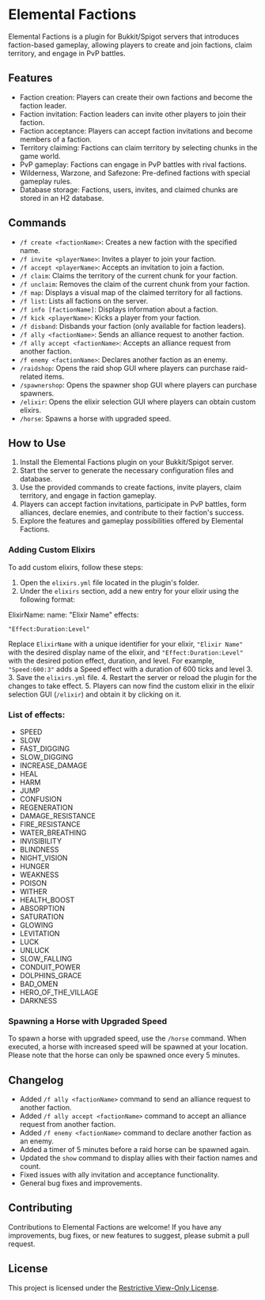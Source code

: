 # Elemental Factions

Elemental Factions is a plugin for Bukkit/Spigot servers that introduces faction-based gameplay, allowing players to create and join factions, claim territory, and engage in PvP battles.

## Features

- Faction creation: Players can create their own factions and become the faction leader.
- Faction invitation: Faction leaders can invite other players to join their faction.
- Faction acceptance: Players can accept faction invitations and become members of a faction.
- Territory claiming: Factions can claim territory by selecting chunks in the game world.
- PvP gameplay: Factions can engage in PvP battles with rival factions.
- Wilderness, Warzone, and Safezone: Pre-defined factions with special gameplay rules.
- Database storage: Factions, users, invites, and claimed chunks are stored in an H2 database.

## Commands

- `/f create <factionName>`: Creates a new faction with the specified name.
- `/f invite <playerName>`: Invites a player to join your faction.
- `/f accept <playerName>`: Accepts an invitation to join a faction.
- `/f claim`: Claims the territory of the current chunk for your faction.
- `/f unclaim`: Removes the claim of the current chunk from your faction.
- `/f map`: Displays a visual map of the claimed territory for all factions.
- `/f list`: Lists all factions on the server.
- `/f info [factionName]`: Displays information about a faction.
- `/f kick <playerName>`: Kicks a player from your faction.
- `/f disband`: Disbands your faction (only available for faction leaders).
- `/f ally <factionName>`: Sends an alliance request to another faction.
- `/f ally accept <factionName>`: Accepts an alliance request from another faction.
- `/f enemy <factionName>`: Declares another faction as an enemy.
- `/raidshop`: Opens the raid shop GUI where players can purchase raid-related items.
- `/spawnershop`: Opens the spawner shop GUI where players can purchase spawners.
- `/elixir`: Opens the elixir selection GUI where players can obtain custom elixirs.
- `/horse`: Spawns a horse with upgraded speed.

## How to Use

1. Install the Elemental Factions plugin on your Bukkit/Spigot server.
2. Start the server to generate the necessary configuration files and database.
3. Use the provided commands to create factions, invite players, claim territory, and engage in faction gameplay.
4. Players can accept faction invitations, participate in PvP battles, form alliances, declare enemies, and contribute to their faction's success.
5. Explore the features and gameplay possibilities offered by Elemental Factions.

### Adding Custom Elixirs

To add custom elixirs, follow these steps:

1. Open the `elixirs.yml` file located in the plugin's folder.
2. Under the `elixirs` section, add a new entry for your elixir using the following format:


ElixirName:
name: "Elixir Name"
effects:

    "Effect:Duration:Level"



Replace `ElixirName` with a unique identifier for your elixir, `"Elixir Name"` with the desired display name of the elixir, and `"Effect:Duration:Level"` with the desired potion effect, duration, and level. For example, `"Speed:600:3"` adds a Speed effect with a duration of 600 ticks and level 3.
3. Save the `elixirs.yml` file.
4. Restart the server or reload the plugin for the changes to take effect.
5. Players can now find the custom elixir in the elixir selection GUI (`/elixir`) and obtain it by clicking on it.

### List of effects:

- SPEED
- SLOW
- FAST_DIGGING
- SLOW_DIGGING
- INCREASE_DAMAGE
- HEAL
- HARM
- JUMP
- CONFUSION
- REGENERATION
- DAMAGE_RESISTANCE
- FIRE_RESISTANCE
- WATER_BREATHING
- INVISIBILITY
- BLINDNESS
- NIGHT_VISION
- HUNGER
- WEAKNESS
- POISON
- WITHER
- HEALTH_BOOST
- ABSORPTION
- SATURATION
- GLOWING
- LEVITATION
- LUCK
- UNLUCK
- SLOW_FALLING
- CONDUIT_POWER
- DOLPHINS_GRACE
- BAD_OMEN
- HERO_OF_THE_VILLAGE
- DARKNESS

### Spawning a Horse with Upgraded Speed

To spawn a horse with upgraded speed, use the `/horse` command. When executed, a horse with increased speed will be spawned at your location. Please note that the horse can only be spawned once every 5 minutes.

## Changelog

- Added `/f ally <factionName>` command to send an alliance request to another faction.
- Added `/f ally accept <factionName>` command to accept an alliance request from another faction.
- Added `/f enemy <factionName>` command to declare another faction as an enemy.
- Added a timer of 5 minutes before a raid horse can be spawned again.
- Updated the `show` command to display allies with their faction names and count.
- Fixed issues with ally invitation and acceptance functionality.
- General bug fixes and improvements.

## Contributing

Contributions to Elemental Factions are welcome! If you have any improvements, bug fixes, or new features to suggest, please submit a pull request.

## License

This project is licensed under the [Restrictive View-Only License](LICENSE).

